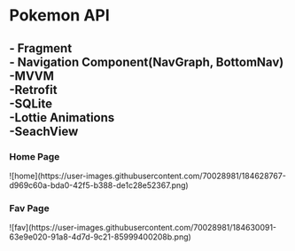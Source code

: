 <h1>Pokemon API</h1>
<h2><b>- Fragment</b>
<br>
<b>- Navigation Component(NavGraph, BottomNav)</b>
<br>
<b>-MVVM</b>
<br>
<b>-Retrofit</b>
<br>
<b>-SQLite</b>
<br>
<b>-Lottie Animations</b>
<br>
<b>-SeachView</b></h2>
<h3>Home Page</h3>
![home](https://user-images.githubusercontent.com/70028981/184628767-d969c60a-bda0-42f5-b388-de1c28e52367.png)
<br>
<h3>Fav Page</h3>
![fav](https://user-images.githubusercontent.com/70028981/184630091-63e9e020-91a8-4d7d-9c21-85999400208b.png)
<br>
